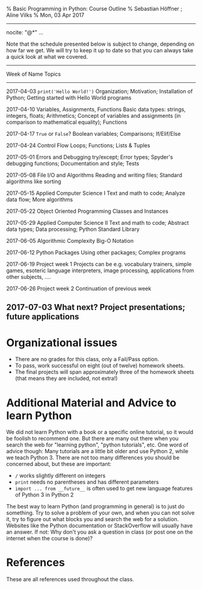 % Basic Programming in Python: Course Outline
% Sebastian Höffner ; Aline Vilks
% Mon, 03 Apr 2017

---
nocite: "@*"
...

Note that the schedule presented below is subject to change, depending on how far we get. We will try to keep it up to date so that you can always take a quick look at what we covered.

------------------------------------------------------------------------------------------------------
Week of         Name                                Topics
--------------- ----------------------------------- --------------------------------------------------
2017-04-03      `print('Hello World!')`             Organization; Motivation; Installation of Python; Getting started with Hello World programs

2017-04-10      Variables, Assignments, Functions   Basic data types: strings, integers, floats; Arithmetics; Concept of variables and assignments (in comparison to mathematical equality); Functions

2017-04-17      `True` or `False`?                  Boolean variables; Comparisons; If/Elif/Else

2017-04-24      Control Flow                        Loops; Functions; Lists & Tuples

2017-05-01      Errors and Debugging                try/except; Error types; Spyder's debugging functions; Documentation and style; Tests

2017-05-08      File I/O and Algorithms             Reading and writing files; Standard algorithms like sorting

2017-05-15      Applied Computer Science I          Text and math to code; Analyze data flow; More algorithms

2017-05-22      Object Oriented Programming         Classes and Instances

2017-05-29      Applied Computer Science II         Text and math to code; Abstract data types; Data processing; Python Standard Library

2017-06-05      Algorithmic Complexity              Big-O Notation

2017-06-12      Python Packages                     Using other packages; Complex programs

2017-06-19      Project week 1                      Projects can be e.g. vocabulary trainers, simple games, esoteric language interpreters, image processing, applications from other subjects, ....

2017-06-26      Project week 2                      Continuation of previous week

2017-07-03      What next?                          Project presentations; future applications
------------------------------------------------------------------------------------------------------


# Organizational issues

- There are no grades for this class, only a Fail/Pass option.
- To pass, work successful on eight (out of twelve) homework sheets.
- The final projects will span approximately three of the homework sheets (that
  means they are included, not extra!)


# Additional Material and Advice to learn Python

We did not learn Python with a book or a specific online tutorial, so it would
be foolish to recommend one. But there are many out there when you search the
web for "learning python", "python tutorials", etc.
One word of advice though: Many tutorials are a little bit older and use
Python 2, while we teach Python 3. There are not too many differences you
should be concerned about, but these are important:

- `/` works slightly different on integers
- `print` needs no parentheses and has different parameters
- `import ... from __future__` is often used to get new language features of
  Python 3 in Python 2

The best way to learn Python (and programming in general) is to just do
something. Try to solve a problem of your own, and when you can not solve it,
try to figure out what blocks you and search the web for a solution. Websites
like the Python documentation or StackOverflow will usually have an answer. If
not: Why don't you ask a question in class (or post one on the internet when
the course is done)?


# References

These are all references used throughout the class.
